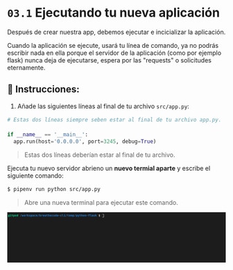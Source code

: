 # `03.1` Ejecutando tu nueva aplicación

Después de crear nuestra app, debemos ejecutar e incicializar la aplicación.

Cuando la aplicación se ejecute, usará tu línea de comando, ya no podrás escribir nada en ella porque el servidor de la aplicación (como por ejemplo flask) nunca deja de ejecutarse, espera por las "requests" o solicitudes eternamente.

## 📝 Instrucciones:

1. Añade las siguientes líneas al final de tu archivo `src/app.py`:

```python
# Estas dos líneas siempre seben estar al final de tu archivo app.py.

if __name__ == '__main__':
  app.run(host='0.0.0.0', port=3245, debug=True)
```

> Estas dos líneas deberían estar al final de tu archivo.

Ejecuta tu nuevo servidor abrieno un **nuevo termial aparte** y escribe el siguiente comando:

```bash
$ pipenv run python src/app.py
```

> Abre una nueva terminal para ejecutar este comando.

![Running Terminal](../../assets/running-flask-app.gif?raw=true)
